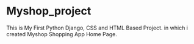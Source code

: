 # Myshop_project
This is My First Python Django, CSS and HTML Based Project. in which i created Myshop Shopping App Home Page.
